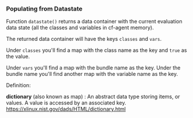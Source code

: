 ### Populating from Datastate

Function `datastate()` returns a data container with the current evaluation data state (all the classes and variables in cf-agent memory).

The returned data container will have the keys `classes` and `vars`.

Under `classes` you'll find a map with the class name as the key and `true` as the value.

Under `vars` you'll find a map with the bundle name as the key. Under the bundle name you'll find another map with the variable name as the key.


Definition:

**dictionary** (also known as map)
: An abstract data type storing items, or values. A value is accessed by an associated key.  
https://xlinux.nist.gov/dads/HTML/dictionary.html
